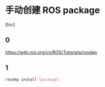 # 手动创建 ROS package

[toc]

## 0

<https://wiki.ros.org/cn/ROS/Tutorials/rosdep>

## 1

```bash
rosdep install [package]
```
